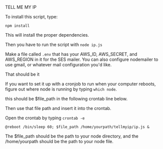 TELL ME MY IP

To install this script, type:

`npm install`

This will install the proper dependencies.

Then you have to run the script with `node ip.js`

Make a file called `.env` that has your AWS_ID, AWS_SECRET, and AWS_REGION in it for the SES mailer. You can also configure nodemailer to use gmail, or whatever mail configuration you'd like.

That should be it

If you want to set it up with a cronjob to run when your computer reboots, figure
out where node is running by typing `which node`.

this should be $file_path in the following crontab line below.

Then use that file path and insert it into the crontab.

Open the crontab by typing
`crontab -e`

`@reboot /bin/sleep 60; $file_path /home/yourpath/tellmyip/ip.js &`

The $file_path should be the path to your node directory, and the /home/yourpath
should be the path to your node file.

